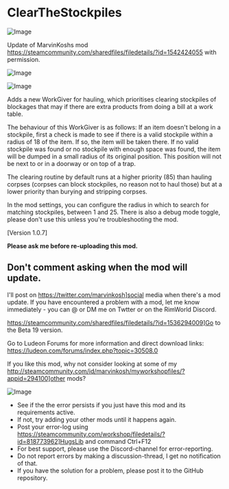 # ClearTheStockpiles

![Image](https://i.imgur.com/WAEzk68.png)

Update of MarvinKoshs mod
https://steamcommunity.com/sharedfiles/filedetails/?id=1542424055
with permission.

![Image](https://i.imgur.com/7Gzt3Rg.png)

	
![Image](https://i.imgur.com/NOW7jU1.png)

Adds a new WorkGiver for hauling, which prioritises clearing stockpiles of blockages that may if there are extra products from doing a bill at a work table.

The behaviour of this WorkGiver is as follows:
If an item doesn&apos;t belong in a stockpile, first a check is made to see if there is a valid stockpile within a radius of 18 of the item. If so, the item will be taken there.
If no valid stockpile was found or no stockpile with enough space was found, the item will be dumped in a small radius of its original position. This position will not be next to or in a doorway or on top of a trap.

The clearing routine by default runs at a higher priority (85) than hauling corpses (corpses can block stockpiles, no reason not to haul those) but at a lower priority than burying and stripping corpses.

In the mod settings, you can configure the radius in which to search for matching stockpiles, between 1 and 25. There is also a debug mode toggle, please don&apos;t use this unless you&apos;re troubleshooting the mod.

[Version 1.0.7]

**Please ask me before re-uploading this mod.**

## Don&apos;t comment asking when the mod will update.


I&apos;ll post on https://twitter.com/marvinkosh]social media when there&apos;s a mod update. If you have encountered a problem with a mod, let me know immediately - you can @ or DM me on Twtter or on the RimWorld Discord.

https://steamcommunity.com/sharedfiles/filedetails/?id=1536294009]Go to the Beta 19 version.

Go to Ludeon Forums for more information and direct download links: https://ludeon.com/forums/index.php?topic=30508.0

If you like this mod, why not consider looking at some of my http://steamcommunity.com/id/marvinkosh/myworkshopfiles/?appid=294100]other mods?

![Image](https://i.imgur.com/Rs6T6cr.png)



-  See if the the error persists if you just have this mod and its requirements active.
-  If not, try adding your other mods until it happens again.
-  Post your error-log using https://steamcommunity.com/workshop/filedetails/?id=818773962]HugsLib and command Ctrl+F12
-  For best support, please use the Discord-channel for error-reporting.
-  Do not report errors by making a discussion-thread, I get no notification of that.
-  If you have the solution for a problem, please post it to the GitHub repository.



